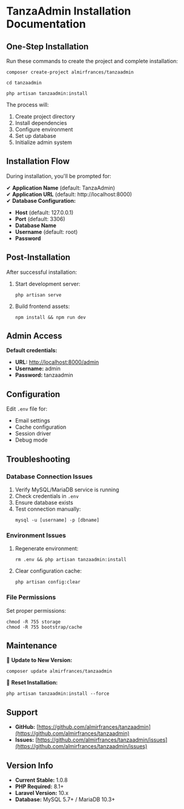 # TanzaAdmin Installation Documentation

## One-Step Installation
Run these commands to create the project and complete installation:

```
composer create-project almirfrances/tanzaadmin
```
```
cd tanzaadmin
```
```
php artisan tanzaadmin:install
```

The process will:
1. Create project directory
2. Install dependencies
3. Configure environment
4. Set up database
5. Initialize admin system

## Installation Flow
During installation, you'll be prompted for:

✔ **Application Name** (default: TanzaAdmin)  
✔ **Application URL** (default: http://localhost:8000)  
✔ **Database Configuration:**  
  - **Host** (default: 127.0.0.1)  
  - **Port** (default: 3306)  
  - **Database Name**  
  - **Username** (default: root)  
  - **Password**  

## Post-Installation
After successful installation:

1. Start development server:  
   ```
   php artisan serve
   ```

2. Build frontend assets:  
   ```
   npm install && npm run dev
   ```

## Admin Access
**Default credentials:**  
- **URL:** [http://localhost:8000/admin](http://localhost:8000/admin)  
- **Username:** admin  
- **Password:** tanzaadmin  

## Configuration
Edit `.env` file for:
- Email settings  
- Cache configuration  
- Session driver  
- Debug mode  

## Troubleshooting

### Database Connection Issues
1. Verify MySQL/MariaDB service is running  
2. Check credentials in `.env`  
3. Ensure database exists  
4. Test connection manually:  
   ```
   mysql -u [username] -p [dbname]
   ```

### Environment Issues
1. Regenerate environment:  
   ```
   rm .env && php artisan tanzaadmin:install
   ```
2. Clear configuration cache:  
   ```
   php artisan config:clear
   ```

### File Permissions
Set proper permissions:  
```
chmod -R 755 storage
chmod -R 755 bootstrap/cache
```

## Maintenance

🔹 **Update to New Version:**  
```
composer update almirfrances/tanzaadmin
```

🔹 **Reset Installation:**  
```
php artisan tanzaadmin:install --force
```

## Support
- **GitHub:** [https://github.com/almirfrances/tanzaadmin](https://github.com/almirfrances/tanzaadmin)  
- **Issues:** [https://github.com/almirfrances/tanzaadmin/issues](https://github.com/almirfrances/tanzaadmin/issues)  

## Version Info
- **Current Stable:** 1.0.8  
- **PHP Required:** 8.1+  
- **Laravel Version:** 10.x  
- **Database:** MySQL 5.7+ / MariaDB 10.3+  
